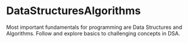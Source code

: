 # DataStructuresAlgorithms
Most important fundamentals for programming are Data Structures and Algorithms. Follow and explore basics to challenging concepts in DSA.
